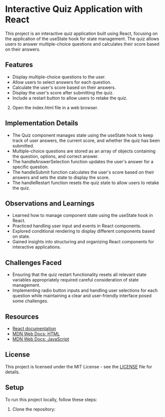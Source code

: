 # Interactive Quiz Application with React

This project is an interactive quiz application built using React, focusing on the application of the useState hook for state management. The quiz allows users to answer multiple-choice questions and calculates their score based on their answers.

## Features

- Display multiple-choice questions to the user.
- Allow users to select answers for each question.
- Calculate the user's score based on their answers.
- Display the user's score after submitting the quiz.
- Include a restart button to allow users to retake the quiz.
2. Open the index.html file in a web browser.

## Implementation Details

- The Quiz component manages state using the useState hook to keep track of user answers, the current score, and whether the quiz has been submitted.
- Multiple-choice questions are stored as an array of objects containing the question, options, and correct answer.
- The handleAnswerSelection function updates the user's answer for a specific question.
- The handleSubmit function calculates the user's score based on their answers and sets the state to display the score.
- The handleRestart function resets the quiz state to allow users to retake the quiz.

## Observations and Learnings

- Learned how to manage component state using the useState hook in React.
- Practiced handling user input and events in React components.
- Explored conditional rendering to display different components based on state.
- Gained insights into structuring and organizing React components for interactive applications.

## Challenges Faced

- Ensuring that the quiz restart functionality resets all relevant state variables appropriately required careful consideration of state management.
- Implementing radio button inputs and handling user selections for each question while maintaining a clear and user-friendly interface posed some challenges.

## Resources

- [React documentation](https://reactjs.org/docs/getting-started.html)
- [MDN Web Docs: HTML](https://developer.mozilla.org/en-US/docs/Web/HTML)
- [MDN Web Docs: JavaScript](https://developer.mozilla.org/en-US/docs/Web/JavaScript)

## License

This project is licensed under the MIT License - see the [LICENSE](LICENSE) file for details.



## Setup

To run this project locally, follow these steps:

1. Clone the repository:

